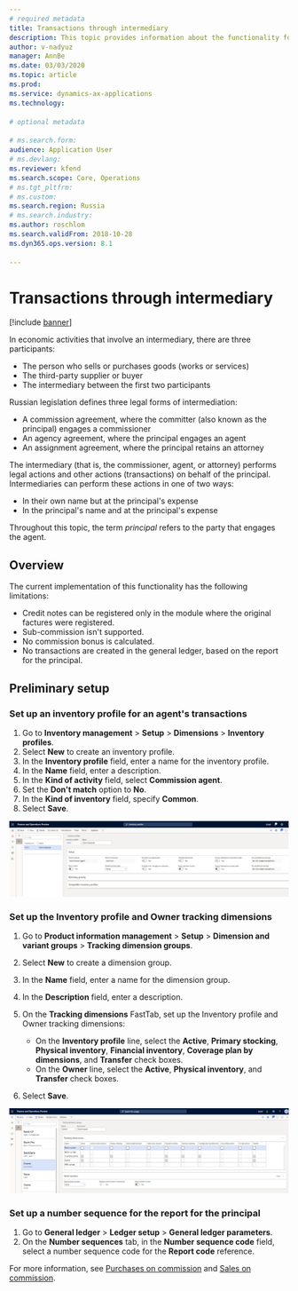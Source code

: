 ```yaml
---
# required metadata
title: Transactions through intermediary
description: This topic provides information about the functionality for accounting intermediary deals that are made by an agent. 
author: v-nadyuz
manager: AnnBe
ms.date: 03/03/2020
ms.topic: article
ms.prod: 
ms.service: dynamics-ax-applications
ms.technology: 

# optional metadata

# ms.search.form:  
audience: Application User
# ms.devlang: 
ms.reviewer: kfend
ms.search.scope: Core, Operations
# ms.tgt_pltfrm: 
# ms.custom: 
ms.search.region: Russia
# ms.search.industry: 
ms.author: roschlom
ms.search.validFrom: 2018-10-28
ms.dyn365.ops.version: 8.1

---
```


# Transactions through intermediary
[!include [banner](../includes/banner.md)]

In economic activities that involve an intermediary, there are three participants:

- The person who sells or purchases goods (works or services)
- The third-party supplier or buyer
- The intermediary between the first two participants

Russian legislation defines three legal forms of intermediation:

- A commission agreement, where the committer (also known as the principal) engages a commissioner
- An agency agreement, where the principal engages an agent
- An assignment agreement, where the principal retains an attorney

The intermediary (that is, the commissioner, agent, or attorney) performs legal actions and other actions (transactions) on behalf of the principal. Intermediaries can perform these actions in one of two ways:

- In their own name but at the principal's expense
- In the principal's name and at the principal's expense

Throughout this topic, the term *principal* refers to the party that engages the agent.

## Overview

The current implementation of this functionality has the following limitations:

- Credit notes can be registered only in the module where the original factures were registered.
- Sub-commission isn't supported.
- No commission bonus is calculated.
- No transactions are created in the general ledger, based on the report for the principal.

## Preliminary setup

### Set up an inventory profile for an agent's transactions

1. Go to **Inventory management** \> **Setup** \> **Dimensions** \> **Inventory profiles**.
2. Select **New** to create an inventory profile.
3. In the **Inventory profile** field, enter a name for the inventory profile.
4. In the **Name** field, enter a description.
5. In the **Kind of activity** field, select **Commission agent**.
6. Set the **Don't match** option to **No**.
7. In the **Kind of inventory** field, specify **Common**.
8. Select **Save**.

![Inventory profiles page](media/1_Inventory_profiles.jpg)

### Set up the Inventory profile and Owner tracking dimensions

1. Go to **Product information management** \> **Setup** \> **Dimension and variant groups** \> **Tracking dimension groups**.
2. Select **New** to create a dimension group.
3. In the **Name** field, enter a name for the dimension group.
4. In the **Description** field, enter a description.
5. On the **Tracking dimensions** FastTab, set up the Inventory profile and Owner tracking dimensions:

    - On the **Inventory profile** line, select the **Active**, **Primary stocking**, **Physical inventory**, **Financial inventory**, **Coverage plan by dimensions**, and **Transfer** check boxes.
    - On the **Owner** line, select the **Active**, **Physical inventory**, and **Transfer** check boxes.

6. Select **Save**.

![Tracking dimension groups page](media/2_Tracking_dimension_groups.jpg)

### Set up a number sequence for the report for the principal

1. Go to **General ledger** \> **Ledger setup** \> **General ledger parameters**.
2. On the **Number sequences** tab, in the **Number sequence code** field, select a number sequence code for the **Report code** reference.

For more information, see [Purchases on commission](rus-purchases-on-commission.md) and [Sales on commission](rus-sales-on-commission.md).
